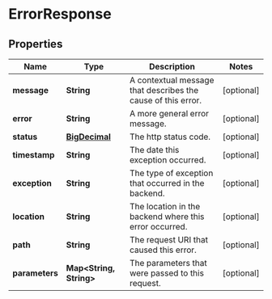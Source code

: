 
# ErrorResponse

## Properties
Name | Type | Description | Notes
------------ | ------------- | ------------- | -------------
**message** | **String** | A contextual message that describes the cause of this error. |  [optional]
**error** | **String** | A more general error message. |  [optional]
**status** | [**BigDecimal**](BigDecimal.md) | The http status code. |  [optional]
**timestamp** | **String** | The date this exception occurred. |  [optional]
**exception** | **String** | The type of exception that occurred in the backend. |  [optional]
**location** | **String** | The location in the backend where this error occurred. |  [optional]
**path** | **String** | The request URI that caused this error. |  [optional]
**parameters** | **Map&lt;String, String&gt;** | The parameters that were passed to this request. |  [optional]




